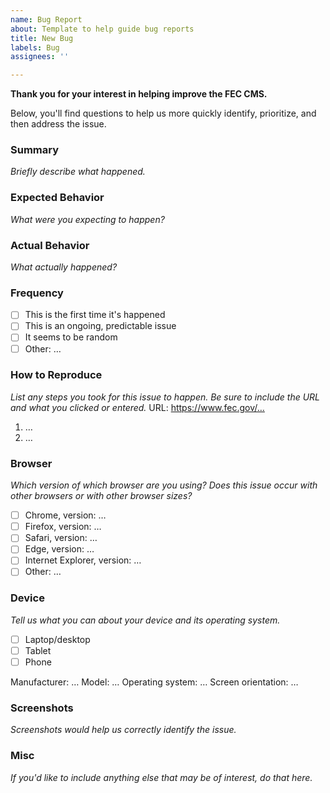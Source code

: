 ```yaml
---
name: Bug Report
about: Template to help guide bug reports
title: New Bug
labels: Bug
assignees: ''

---
```


**Thank you for your interest in helping improve the FEC CMS.**

Below, you'll find questions to help us more quickly identify, prioritize, and then address the issue.

### Summary

_Briefly describe what happened._

### Expected Behavior

_What were you expecting to happen?_

### Actual Behavior

_What actually happened?_

### Frequency

- [ ] This is the first time it's happened
- [ ] This is an ongoing, predictable issue
- [ ] It seems to be random
- [ ] Other: …

### How to Reproduce

_List any steps you took for this issue to happen. Be sure to include the URL and what you clicked or entered._
URL: https://www.fec.gov/…

1. …
1. …

### Browser

_Which version of which browser are you using? Does this issue occur with other browsers or with other browser sizes?_

- [ ] Chrome, version: …
- [ ] Firefox, version: …
- [ ] Safari, version: …
- [ ] Edge, version: …
- [ ] Internet Explorer, version: …
- [ ] Other: …

### Device

_Tell us what you can about your device and its operating system._

- [ ] Laptop/desktop
- [ ] Tablet
- [ ] Phone

Manufacturer: …
Model: …
Operating system: …
Screen orientation: …

### Screenshots

_Screenshots would help us correctly identify the issue._

### Misc

_If you'd like to include anything else that may be of interest, do that here._
